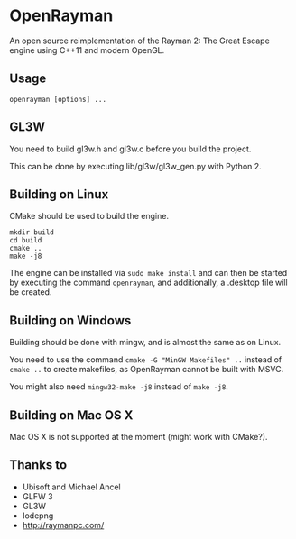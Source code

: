 # OpenRayman


An open source reimplementation of the Rayman 2: The Great Escape engine using C++11 and modern OpenGL.


## Usage


`openrayman [options] ...`  


## GL3W


You need to build gl3w.h and gl3w.c before you build the project.


This can be done by executing lib/gl3w/gl3w_gen.py with Python 2.


## Building on Linux


CMake should be used to build the engine.


```
mkdir build
cd build
cmake ..
make -j8
```

The engine can be installed via `sudo make install` and can then be started by executing the command `openrayman`, and additionally, a .desktop file will be created.


## Building on Windows


Building should be done with mingw, and is almost the same as on Linux.


You need to use the command `cmake -G "MinGW Makefiles" ..` instead of `cmake ..` to create makefiles, as OpenRayman cannot be built with MSVC.


You might also need `mingw32-make -j8` instead of `make -j8`.


## Building on Mac OS X


Mac OS X is not supported at the moment (might work with CMake?).


## Thanks to


* Ubisoft and Michael Ancel
* GLFW 3
* GL3W
* lodepng
* http://raymanpc.com/

